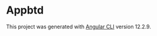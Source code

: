 # Appbtd

This project was generated with [Angular CLI](https://github.com/angular/angular-cli) version 12.2.9.

